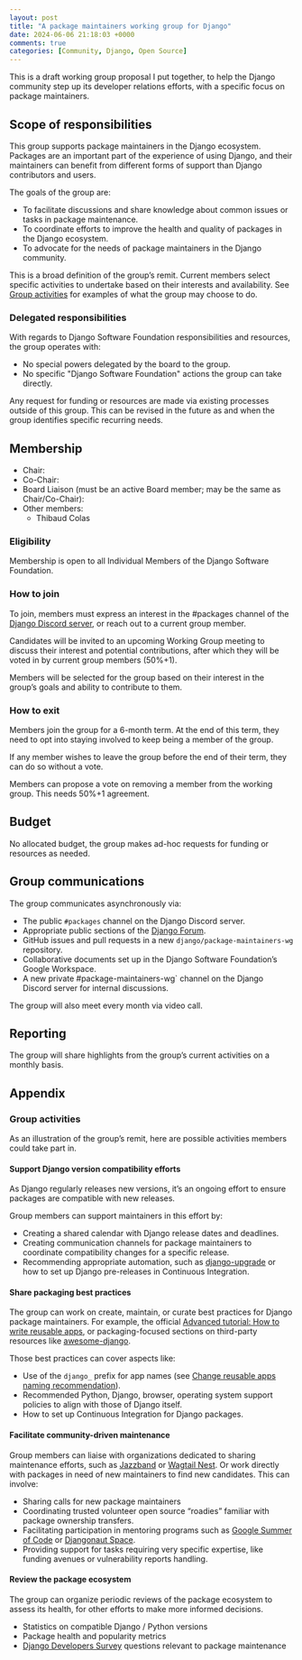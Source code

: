 ```yaml
---
layout: post
title: "A package maintainers working group for Django"
date: 2024-06-06 21:18:03 +0000
comments: true
categories: [Community, Django, Open Source]
---
```


This is a draft working group proposal I put together, to help the Django community step up its developer relations efforts, with a specific focus on package maintainers.

<!-- more -->

## Scope of responsibilities

This group supports package maintainers in the Django ecosystem.
Packages are an important part of the experience of using Django, and their maintainers can benefit from different forms of support than Django contributors and users.

The goals of the group are:

- To facilitate discussions and share knowledge about common issues or tasks in package maintenance.
- To coordinate efforts to improve the health and quality of packages in the Django ecosystem.
- To advocate for the needs of package maintainers in the Django community.

This is a broad definition of the group’s remit.
Current members select specific activities to undertake based on their interests and availability.
See [Group activities](#group-activities) for examples of what the group may choose to do.

### Delegated responsibilities

With regards to Django Software Foundation responsibilities and resources, the group operates with:

- No special powers delegated by the board to the group.
- No specific "Django Software Foundation" actions the group can take directly.

Any request for funding or resources are made via existing processes outside of this group.
This can be revised in the future as and when the group identifies specific recurring needs.

## Membership

- Chair:
- Co-Chair:
- Board Liaison (must be an active Board member; may be the same as Chair/Co-Chair):
- Other members:
  - Thibaud Colas

### Eligibility

Membership is open to all Individual Members of the Django Software Foundation.

### How to join

To join, members must express an interest in the #packages channel of the [Django Discord server](https://discord.gg/xcRH6mN4fa), or reach out to a current group member.

Candidates will be invited to an upcoming Working Group meeting to discuss their interest and potential contributions, after which they will be voted in by current group members (50%+1).

Members will be selected for the group based on their interest in the group’s goals and ability to contribute to them.

### How to exit

Members join the group for a 6-month term. At the end of this term, they need to opt into staying involved to keep being
a member of the group.

If any member wishes to leave the group before the end of their term, they can do so without a vote.

Members can propose a vote on removing a member from the working group. This needs 50%+1 agreement.

## Budget

No allocated budget, the group makes ad-hoc requests for funding or resources as needed.

## Group communications

The group communicates asynchronously via:

- The public `#packages` channel on the Django Discord server.
- Appropriate public sections of the [Django Forum](https://forum.djangoproject.com/).
- GitHub issues and pull requests in a new `django/package-maintainers-wg` repository.
- Collaborative documents set up in the Django Software Foundation’s Google Workspace.
- A new private #package-maintainers-wg` channel on the Django Discord server for internal discussions.

The group will also meet every month via video call.

## Reporting

The group will share highlights from the group’s current activities on a monthly basis.

## Appendix

### Group activities

As an illustration of the group’s remit, here are possible activities members could take part in.

#### Support Django version compatibility efforts

As Django regularly releases new versions, it’s an ongoing effort to ensure packages are compatible with new releases.

Group members can support maintainers in this effort by:

- Creating a shared calendar with Django release dates and deadlines.
- Creating communication channels for package maintainers to coordinate compatibility changes for a specific release.
- Recommending appropriate automation, such as [django-upgrade](https://github.com/adamchainz/django-upgrade) or how to set up Django pre-releases in Continuous Integration.

#### Share packaging best practices

The group can work on create, maintain, or curate best practices for Django package maintainers. For example, the official [Advanced tutorial: How to write reusable apps](https://docs.djangoproject.com/en/5.0/intro/reusable-apps/), or packaging-focused sections on third-party resources like [awesome-django](https://github.com/wsvincent/awesome-django).

Those best practices can cover aspects like:

- Use of the `django_` prefix for app names (see [Change reusable apps naming recommendation](https://forum.djangoproject.com/t/change-reusable-apps-naming-recommendation/25233)).
- Recommended Python, Django, browser, operating system support policies to align with those of Django itself.
- How to set up Continuous Integration for Django packages.

#### Facilitate community-driven maintenance

Group members can liaise with organizations dedicated to sharing maintenance efforts, such as [Jazzband](https://jazzband.co/) or [Wagtail Nest](https://github.com/wagtail-nest). Or work directly with packages in need of new maintainers to find new candidates. This can involve:

- Sharing calls for new package maintainers
- Coordinating trusted volunteer open source “roadies” familiar with package ownership transfers.
- Facilitating participation in mentoring programs such as [Google Summer of Code](https://summerofcode.withgoogle.com/) or [Djangonaut Space](https://djangonaut.space/).
- Providing support for tasks requiring very specific expertise, like funding avenues or vulnerability reports handling.

#### Review the package ecosystem

The group can organize periodic reviews of the package ecosystem to assess its health, for other efforts to make more informed decisions.

- Statistics on compatible Django / Python versions
- Package health and popularity metrics
- [Django Developers Survey](https://lp.jetbrains.com/django-developer-survey-2022/) questions relevant to package maintenance
